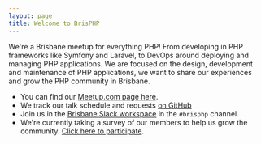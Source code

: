 ```yaml
---
layout: page
title: Welcome to BrisPHP
---
```


We're a Brisbane meetup for everything PHP! From developing in PHP frameworks like Symfony and 
Laravel, to DevOps around deploying and managing PHP applications. We are focused on the 
design, development and maintenance of PHP applications, we want to share our experiences and 
grow the PHP community in Brisbane.

* You can find our [Meetup.com page here](https://www.meetup.com/BrisPHP).
* We track our talk schedule and requests [on GitHub](https://github.com/BrisPHP/meetups)
* Join us in the [Brisbane Slack workspace](http://brisbane.herokuapp.com/) in the `#brisphp` channel
* We're currently taking a survey of our members to help us grow the community. 
  [Click here to participate](https://nathandench.typeform.com/to/mjHX0Y).
